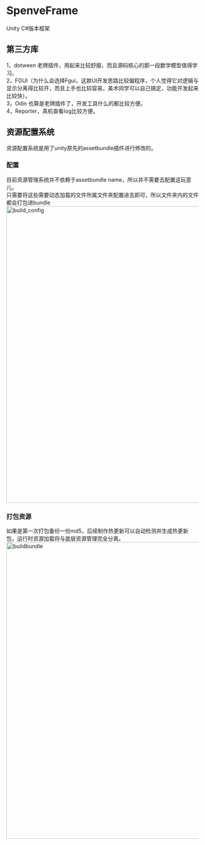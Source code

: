 # SpenveFrame
 Unity C#版本框架

## 第三方库  
1，dotween  老牌插件，用起来比较舒服，而且源码核心的那一段数学模型值得学习。  
2，FGUI（为什么会选择Fgui，这款UI开发思路比较偏程序，个人觉得它对逻辑与显示分离得比较开，而且上手也比较容易，美术同学可以自己搞定，功能开发起来比较快）。  
3，Odin 也算是老牌插件了，开发工具什么的都比较方便。  
4，Reporter，真机查看log比较方便。  

## 资源配置系统  
资源配置系统是用了unity原先的assetbundle插件进行修改的。  

### 配置
目前资源管理系统并不依赖于assetbundle name，所以并不需要去配置这玩意儿。  
只需要将这些需要动态加载的文件所属文件夹配置进去即可，所以文件夹内的文件都会打包进bundle  
<img width="778" alt="build_config" src="https://user-images.githubusercontent.com/18462688/141997057-dc26846c-9360-47a1-ab2e-8309696a6178.png">  

### 打包资源  
如果是第一次打包备份一份md5，后续制作热更新可以自动检测并生成热更新包，运行时资源加载将与底层资源管理完全分离。
<img width="778" alt="buildbundle" src="https://user-images.githubusercontent.com/18462688/141997912-8a84da4e-7ee4-408a-ae5e-fb31a46dddb8.png">
